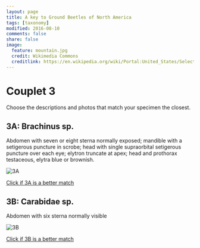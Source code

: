 ```yaml
---
layout: page
title: A key to Ground Beetles of North America
tags: [taxonomy]
modified: 2016-08-10
comments: false
share: false
image:
  feature: mountain.jpg
  credit: Wikimedia Commons
  creditlink: https://en.wikipedia.org/wiki/Portal:United_States/Selected_panorama#/media/File:Mount_Ellinor,_Mount_Washington_Panorama.jpg
---
```


# Couplet 3


Choose the descriptions and photos that match your specimen the closest. 

## 3A: Brachinus sp. 

Abdomen with seven or eight sterna normally exposed; mandible with a setigerous puncture in scrobe; head with single supraorbital setigerous puncture over each eye; elytron truncate at apex; head and prothorax testaceous, elytra blue or brownish.

![3A](//klevan.github.io/images/keyfigs/Key1_3_3A.png)

[Click if 3A is a better match](https://en.wikipedia.org/wiki/Brachinus)


## 3B: Carabidae sp. 

Abdomen with six sterna normally visible

![3B](//klevan.github.io/images/keyfigs/Key1_3_3B.png)

[Click if 3B is a better match](//klevan.github.io/dynamicTaxonomy/Key1_4)

